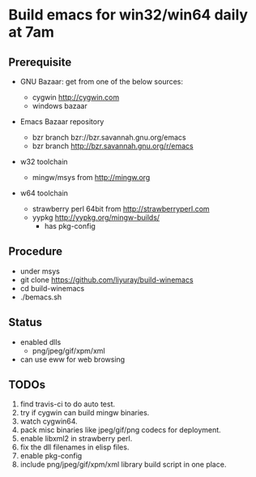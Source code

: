 # Build emacs for win32/win64 daily at 7am

## Prerequisite
* GNU Bazaar: get from one of the below sources:
  * cygwin <http://cygwin.com>
  * windows bazaar
* Emacs Bazaar repository
  * bzr branch bzr://bzr.savannah.gnu.org/emacs
  * bzr branch http://bzr.savannah.gnu.org/r/emacs

* w32 toolchain
    * mingw/msys from <http://mingw.org>
* w64 toolchain
    * strawberry perl 64bit from <http://strawberryperl.com>
    * yypkg <http://yypkg.org/mingw-builds/>
      * has pkg-config

## Procedure

* under msys
* git clone <https://github.com/liyuray/build-winemacs>
* cd build-winemacs
* ./bemacs.sh

## Status

* enabled dlls
  * png/jpeg/gif/xpm/xml
* can use eww for web browsing

## TODOs

1. find travis-ci to do auto test.
1. try if cygwin can build mingw binaries.
1. watch cygwin64.
1. pack misc binaries like jpeg/gif/png codecs for deployment.
1. enable libxml2 in strawberry perl.
1. fix the dll filenames in elisp files.
1. enable pkg-config
1. include png/jpeg/gif/xpm/xml library build script in one place.
